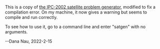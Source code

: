This is a copy of [the IPC-2002 satellite problem generator](http://www.plg.inf.uc3m.es/ipc2011-learning/Domains.html#Satellite), modified to fix a compilation error. On my machine, it now gives a warning but seems to compile and run correctly. 

To see how to use it, go to a command line and enter "satgen" with no arguments.

--Dana Nau, 2022-2-15
